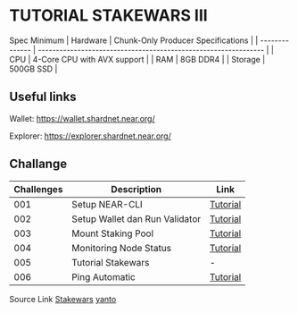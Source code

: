 # TUTORIAL STAKEWARS III

Spec Minimum
| Hardware       | Chunk-Only Producer  Specifications                                   |
| -------------- | ---------------------------------------------------------------       |
| CPU            | 4-Core CPU with AVX support                                           |
| RAM            | 8GB DDR4                                                              |
| Storage        | 500GB SSD                                                             |

## Useful links

Wallet: https://wallet.shardnet.near.org/

Explorer: https://explorer.shardnet.near.org/

## Challange

| Challenges | Description                             | Link                                                                              |
| ---------- | ------------------------------------- | --------------------------------------------------------------------------------- |
| 001        | Setup NEAR-CLI                        | [Tutorial](https://github.com/edibavus/testnet/blob/main/stakewars%20III/challange/1.md) |
| 002        | Setup Wallet dan Run Validator        | [Tutorial](https://github.com/edibavus/testnet/blob/main/stakewars%20III/challange/2.md) |
| 003        | Mount Staking Pool                 | [Tutorial](https://github.com/edibavus/testnet/blob/main/stakewars%20III/challange/3.md) |
| 004        | Monitoring Node Status        | [Tutorial](https://github.com/edibavus/testnet/blob/main/stakewars%20III/challange/4.md) |
| 005        | Tutorial Stakewars            | -                                                                                 |
| 006        | Ping Automatic  | [Tutorial](https://github.com/edibavus/testnet/blob/main/stakewars%20III/challange/6.md) |



Source Link
[Stakewars](https://github.com/near/stakewars-iii "Stakewars")
[yanto](https://github.com/yantodotid/testnet/blob/main/stakewars "yanto")
